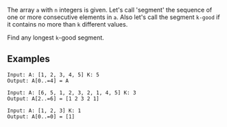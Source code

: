The array `a` with `n` integers is given. Let's call 'segment' the sequence of one or more consecutive elements in `a`. Also let's call the segment `k-good` if it contains no more than `k` different values.

Find any longest `k`-good segment.

## Examples
```
Input: A: [1, 2, 3, 4, 5] K: 5
Output: A[0..=4] = A
```
```
Input: A: [6, 5, 1, 2, 3, 2, 1, 4, 5] K: 3
Output: A[2..=6] = [1 2 3 2 1]
```
```
Input: A: [1, 2, 3] K: 1
Output: A[0..=0] = [1]
```